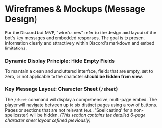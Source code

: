 # Wireframes & Mockups (Message Design)

For the Discord bot MVP, "wireframes" refer to the design and layout of the bot's key messages and embedded responses. The goal is to present information clearly and attractively within Discord's markdown and embed limitations.

### Dynamic Display Principle: Hide Empty Fields

To maintain a clean and uncluttered interface, fields that are empty, set to zero, or not applicable to the character **should be hidden from view**.

### Key Message Layout: Character Sheet (`/sheet`)

The `/sheet` command will display a comprehensive, multi-page embed. The player will navigate between up to six distinct pages using a row of buttons. Pages or sections that are not relevant (e.g., 'Spellcasting' for a non-spellcaster) will be hidden.
*(This section contains the detailed 6-page character sheet layout defined previously)*
